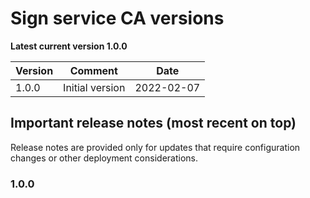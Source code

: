 # Sign service CA versions

**Latest current version 1.0.0**

| Version | Comment                                                                              | Date       |
|---------|--------------------------------------------------------------------------------------|------------|
| 1.0.0   | Initial version                                                                      | 2022-02-07 |


## Important release notes (most recent on top)

Release notes are provided only for updates that require configuration changes or other deployment considerations.

### 1.0.0
